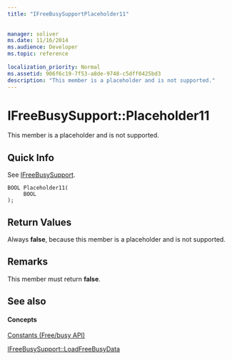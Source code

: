 ```yaml
---
title: "IFreeBusySupportPlaceholder11"
 
 
manager: soliver
ms.date: 11/16/2014
ms.audience: Developer
ms.topic: reference
 
localization_priority: Normal
ms.assetid: 906f6c19-7f53-a8de-9748-c5dff0425bd3
description: "This member is a placeholder and is not supported."
---
```


# IFreeBusySupport::Placeholder11

This member is a placeholder and is not supported.
  
## Quick Info

See [IFreeBusySupport](ifreebusysupport.md).
  
```
BOOL Placeholder11( 
     BOOL  
);
```

## Return Values

Always **false**, because this member is a placeholder and is not supported.
  
## Remarks

This member must return **false**.
  
## See also

#### Concepts

[Constants (Free/busy API)](constants-free-busy-api.md)
  
[IFreeBusySupport::LoadFreeBusyData](ifreebusysupport-loadfreebusydata.md)

